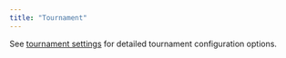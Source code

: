 ```yaml
---
title: "Tournament"
---
```


See [tournament settings](/settings/tournament) for detailed tournament configuration options.